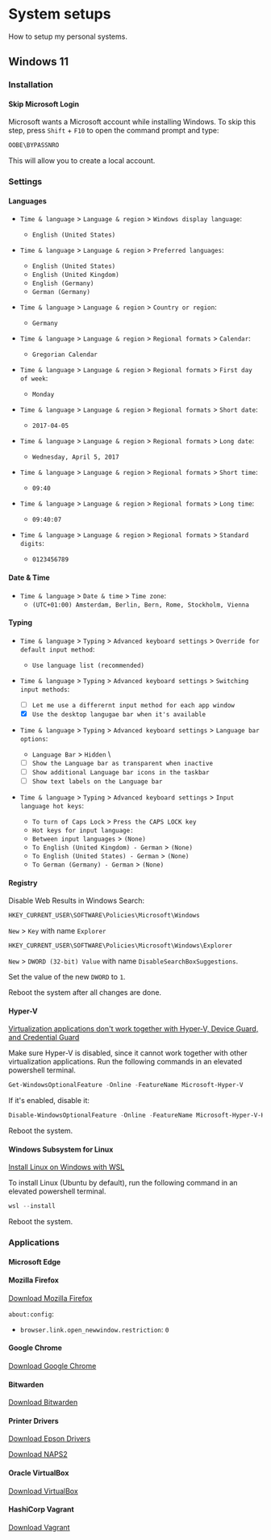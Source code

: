 # System setups
How to setup my personal systems.

## Windows 11

### **Installation**

#### **Skip Microsoft Login**

Microsoft wants a Microsoft account while installing Windows. To skip this step,
press `Shift` + `F10` to open the command prompt and type:

```cmd
OOBE\BYPASSNRO
```

This will allow you to create a local account.

### **Settings**

#### **Languages**

- `Time & language` > `Language & region` > `Windows display language`:
  - `English (United States)`

- `Time & language` > `Language & region` > `Preferred languages`:
  - `English (United States)`
  - `English (United Kingdom)`
  - `English (Germany)`
  - `German (Germany)`

- `Time & language` > `Language & region` > `Country or region`:
  - `Germany`

- `Time & language` > `Language & region` > `Regional formats` > `Calendar`:
  - `Gregorian Calendar`

- `Time & language` > `Language & region` > `Regional formats` > `First day of week`:
  - `Monday`

- `Time & language` > `Language & region` > `Regional formats` > `Short date`:
  - `2017-04-05`

- `Time & language` > `Language & region` > `Regional formats` > `Long date`:
  - `Wednesday, April 5, 2017`

- `Time & language` > `Language & region` > `Regional formats` > `Short time`:
  - `09:40`

- `Time & language` > `Language & region` > `Regional formats` > `Long time`:
  - `09:40:07`

- `Time & language` > `Language & region` > `Regional formats` > `Standard digits`:
  - `0123456789`

#### **Date & Time**

- `Time & language` > `Date & time` > `Time zone`:
  - `(UTC+01:00) Amsterdam, Berlin, Bern, Rome, Stockholm, Vienna`

#### **Typing** 

- `Time & language` > `Typing` > `Advanced keyboard settings` > `Override for default input method`:
  - `Use language list (recommended)`

- `Time & language` > `Typing` > `Advanced keyboard settings` > `Switching input methods`:
  - [ ] `Let me use a differernt input method for each app window`
  - [x] `Use the desktop langugae bar when it's available`

- `Time & language` > `Typing` > `Advanced keyboard settings` > `Language bar options`:
  - `Language Bar` > `Hidden` \
  - [ ] `Show the Language bar as transparent when inactive`
  - [ ] `Show additional Language bar icons in the taskbar`
  - [ ] `Show text labels on the Language bar`

- `Time & language` > `Typing` > `Advanced keyboard settings` > `Input language hot keys`:
  - `To turn of Caps Lock` > `Press the CAPS LOCK key`
  - `Hot keys for input language:`
  - `Between input languages` > `(None)`
  - `To English (United Kingdom) - German` > `(None)`
  - `To English (United States) - German` > `(None)`
  - `To German (Germany) - German` > `(None)`

#### **Registry**

Disable Web Results in Windows Search:

```cmd
HKEY_CURRENT_USER\SOFTWARE\Policies\Microsoft\Windows
```
`New` > `Key` with name `Explorer`

```cmd
HKEY_CURRENT_USER\SOFTWARE\Policies\Microsoft\Windows\Explorer
```
`New` > `DWORD (32-bit) Value` with name `DisableSearchBoxSuggestions`.

Set the value of the new `DWORD` to `1`.

Reboot the system after all changes are done.

#### **Hyper-V**
[Virtualization applications don't work together with Hyper-V, Device Guard, and Credential Guard](https://learn.microsoft.com/en-us/troubleshoot/windows-client/application-management/virtualization-apps-not-work-with-hyper-v)

Make sure Hyper-V is disabled, since it cannot work together with other
virtualization applications. Run the following commands in an elevated
powershell terminal.

```powershell
Get-WindowsOptionalFeature -Online -FeatureName Microsoft-Hyper-V
```

If it's enabled, disable it:

```powershell
Disable-WindowsOptionalFeature -Online -FeatureName Microsoft-Hyper-V-Hypervisor
```

Reboot the system.

#### **Windows Subsystem for Linux**
[Install Linux on Windows with WSL](https://learn.microsoft.com/en-us/windows/wsl/install)

To install Linux (Ubuntu by default), run the following command in an elevated
powershell terminal.

```powershell
wsl --install
```

Reboot the system.

### **Applications**

#### **Microsoft Edge**


#### **Mozilla Firefox**
[Download Mozilla Firefox](https://www.mozilla.org/en-US/firefox/new/)

`about:config`:
- `browser.link.open_newwindow.restriction`: `0`

#### **Google Chrome**
[Download Google Chrome](https://www.google.com/chrome/)

#### **Bitwarden**
[Download Bitwarden](https://bitwarden.com/download/)

#### **Printer Drivers**
[Download Epson Drivers](https://epson.com/Support/Printers/All-In-Ones/WorkForce-Series/Epson-WorkForce-Pro-WF-3720/s/SPT_C11CF24201?review-filter=Windows+11)

[Download NAPS2](https://www.naps2.com/)

#### **Oracle VirtualBox**
[Download VirtualBox](https://www.virtualbox.org/)

#### **HashiCorp Vagrant**
[Download Vagrant](https://www.vagrantup.com/)
